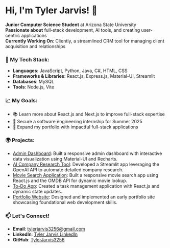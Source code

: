 # Hi, I'm Tyler Jarvis! 👋

**Junior Computer Science Student** at Arizona State University  
**Passionate about** full-stack development, AI tools, and creating user-centric applications  
**Currently Working On**: Cliently, a streamlined CRM tool for managing client acquisition and relationships  

### 🌟 My Tech Stack:
- **Languages**: JavaScript, Python, Java, C#, HTML, CSS
- **Frameworks & Libraries**: React.js, Express.js, Material-UI, Streamlit
- **Databases**: MySQL
- **Tools**: Node.js, Vite

### 📈 My Goals:
- 📚 Learn more about React.js and Next.js to improve full-stack expertise  
- 💼 Secure a software engineering internship for Summer 2025  
- 🌟 Expand my portfolio with impactful full-stack applications  

### 🌍 Projects:
- [Admin Dashboard](https://github.com/TylerJarvis3256/AdminDashboard): Built a responsive admin dashboard with interactive data visualization using Material-UI and Recharts.  
- [AI Company Research Tool](https://github.com/TylerJarvis3256/AICompanyResearcher): Developed a Streamlit app leveraging the OpenAI API to automate detailed company research.  
- [Movie Search Application](https://github.com/TylerJarvis3256/movie-search-app): Built a responsive movie search app using React.js and the OMDB API for dynamic movie lookup.  
- [To-Do App](https://github.com/TylerJarvis3256/ToDoApp): Created a task management application with React.js and dynamic state updates.  
- [Portfolio Website](https://github.com/TylerJarvis3256/portfolio-website): Designed and implemented an early portfolio site showcasing foundational web development skills.  

### 📫 Let's Connect!
- **Email**: tylerjarvis3256@gmail.com  
- **LinkedIn**: [Tyler Jarvis LinkedIn](https://linkedin.com/in/tyler-jarvis-b8a72023b)  
- **GitHub**: [TylerJarvis3256](https://github.com/TylerJarvis3256)  
